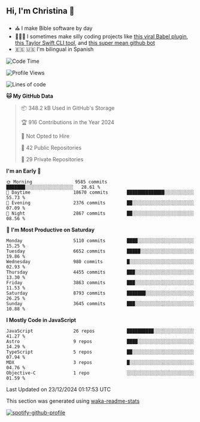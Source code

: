 ## Hi, I'm Christina 👋

- ⛪️ I make Bible software by day
- 👩🏼‍💻 I sometimes make silly coding projects like [this viral Babel plugin](https://www.instagram.com/reel/Cxvwz76vBus/), [this Taylor Swift CLI tool](https://github.com/christina-de-martinez/swift-commits), and [this super mean github bot](https://github.com/christina-de-martinez/roast-my-code)
- 🇪🇸 🇺🇸 I'm bilingual in Spanish

<!--START_SECTION:waka-->
![Code Time](http://img.shields.io/badge/Code%20Time-48%20hrs-blue)

![Profile Views](http://img.shields.io/badge/Profile%20Views-0-blue)

![Lines of code](https://img.shields.io/badge/From%20Hello%20World%20I%27ve%20Written-21.9%20million%20lines%20of%20code-blue)

**🐱 My GitHub Data** 

> 📦 348.2 kB Used in GitHub's Storage 
 > 
> 🏆 916 Contributions in the Year 2024
 > 
> 🚫 Not Opted to Hire
 > 
> 📜 42 Public Repositories 
 > 
> 🔑 29 Private Repositories 
 > 
**I'm an Early 🐤** 

```text
🌞 Morning                9585 commits        ███████░░░░░░░░░░░░░░░░░░   28.61 % 
🌆 Daytime                18670 commits       ██████████████░░░░░░░░░░░   55.73 % 
🌃 Evening                2376 commits        ██░░░░░░░░░░░░░░░░░░░░░░░   07.09 % 
🌙 Night                  2867 commits        ██░░░░░░░░░░░░░░░░░░░░░░░   08.56 % 
```
📅 **I'm Most Productive on Saturday** 

```text
Monday                   5110 commits        ████░░░░░░░░░░░░░░░░░░░░░   15.25 % 
Tuesday                  6652 commits        █████░░░░░░░░░░░░░░░░░░░░   19.86 % 
Wednesday                980 commits         █░░░░░░░░░░░░░░░░░░░░░░░░   02.93 % 
Thursday                 4455 commits        ███░░░░░░░░░░░░░░░░░░░░░░   13.30 % 
Friday                   3863 commits        ███░░░░░░░░░░░░░░░░░░░░░░   11.53 % 
Saturday                 8793 commits        ███████░░░░░░░░░░░░░░░░░░   26.25 % 
Sunday                   3645 commits        ███░░░░░░░░░░░░░░░░░░░░░░   10.88 % 
```


**I Mostly Code in JavaScript** 

```text
JavaScript               26 repos            ██████████░░░░░░░░░░░░░░░   41.27 % 
Astro                    9 repos             ████░░░░░░░░░░░░░░░░░░░░░   14.29 % 
TypeScript               5 repos             ██░░░░░░░░░░░░░░░░░░░░░░░   07.94 % 
MDX                      3 repos             █░░░░░░░░░░░░░░░░░░░░░░░░   04.76 % 
Objective-C              1 repo              ░░░░░░░░░░░░░░░░░░░░░░░░░   01.59 % 
```




 Last Updated on 23/12/2024 01:17:53 UTC
<!--END_SECTION:waka-->

This section was generated using [waka-readme-stats](https://github.com/anmol098/waka-readme-stats)

[![spotify-github-profile](https://spotify-github-profile.kittinanx.com/api/view?uid=1228436873&cover_image=true&theme=default&show_offline=false&background_color=121212&interchange=false&bar_color=53b14f&bar_color_cover=false)](https://spotify-github-profile.kittinanx.com/api/view?uid=1228436873&redirect=true)